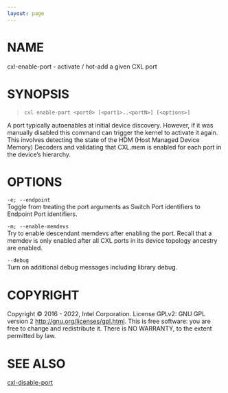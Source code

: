 ```yaml
---
layout: page
---
```


# NAME

cxl-enable-port - activate / hot-add a given CXL port

# SYNOPSIS

>     cxl enable-port <port0> [<port1>..<portN>] [<options>]

A port typically autoenables at initial device discovery. However, if it
was manually disabled this command can trigger the kernel to activate it
again. This involves detecting the state of the HDM (Host Managed Device
Memory) Decoders and validating that CXL.mem is enabled for each port in
the device’s hierarchy.

# OPTIONS

`-e; --endpoint`  
Toggle from treating the port arguments as Switch Port identifiers to
Endpoint Port identifiers.

`-m; --enable-memdevs`  
Try to enable descendant memdevs after enabling the port. Recall that a
memdev is only enabled after all CXL ports in its device topology
ancestry are enabled.

<!-- -->

`--debug`  
Turn on additional debug messages including library debug.

# COPYRIGHT

Copyright © 2016 - 2022, Intel Corporation. License GPLv2: GNU GPL
version 2 <http://gnu.org/licenses/gpl.html>. This is free software: you
are free to change and redistribute it. There is NO WARRANTY, to the
extent permitted by law.

# SEE ALSO

[cxl-disable-port](cxl-disable-port)
